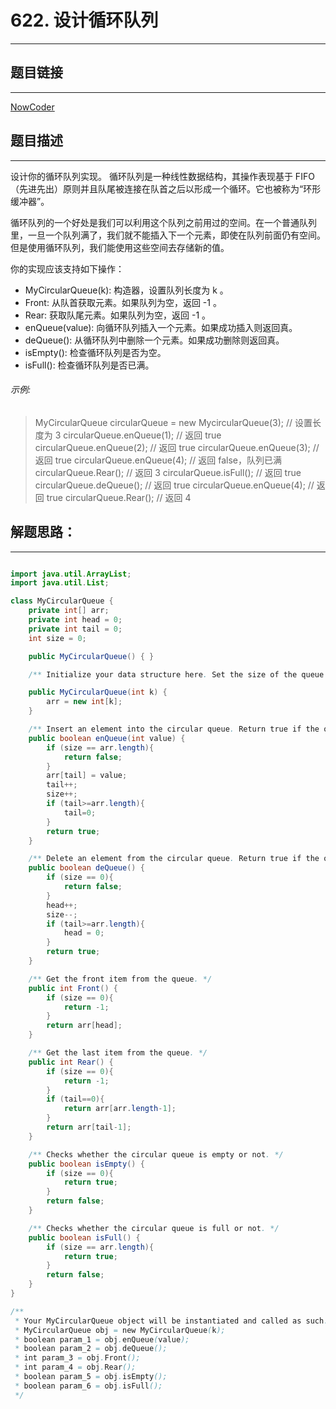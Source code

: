 
# 622. 设计循环队列
---
## 题目链接
---
<a href="https://leetcode-cn.com/problems/design-circular-queue/">NowCoder</a>

## 题目描述
---

设计你的循环队列实现。 循环队列是一种线性数据结构，其操作表现基于 FIFO（先进先出）原则并且队尾被连接在队首之后以形成一个循环。它也被称为“环形缓冲器”。

循环队列的一个好处是我们可以利用这个队列之前用过的空间。在一个普通队列里，一旦一个队列满了，我们就不能插入下一个元素，即使在队列前面仍有空间。但是使用循环队列，我们能使用这些空间去存储新的值。

你的实现应该支持如下操作：

* MyCircularQueue(k): 构造器，设置队列长度为 k 。
* Front: 从队首获取元素。如果队列为空，返回 -1 。
* Rear: 获取队尾元素。如果队列为空，返回 -1 。
* enQueue(value): 向循环队列插入一个元素。如果成功插入则返回真。
* deQueue(): 从循环队列中删除一个元素。如果成功删除则返回真。
* isEmpty(): 检查循环队列是否为空。
* isFull(): 检查循环队列是否已满。


###### 示例:

>MyCircularQueue circularQueue = new MycircularQueue(3); // 设置长度为 3
>circularQueue.enQueue(1);  // 返回 true
>circularQueue.enQueue(2);  // 返回 true
circularQueue.enQueue(3);  // 返回 true
circularQueue.enQueue(4);  // 返回 false，队列已满
circularQueue.Rear();  // 返回 3
circularQueue.isFull();  // 返回 true
circularQueue.deQueue();  // 返回 true
circularQueue.enQueue(4);  // 返回 true
circularQueue.Rear();  // 返回 4


## 解题思路：
---

```java

import java.util.ArrayList;
import java.util.List;

class MyCircularQueue {
    private int[] arr;
    private int head = 0;
    private int tail = 0;
    int size = 0;

    public MyCircularQueue() { }

    /** Initialize your data structure here. Set the size of the queue to be k. */

    public MyCircularQueue(int k) {
        arr = new int[k];
    }

    /** Insert an element into the circular queue. Return true if the operation is successful. */
    public boolean enQueue(int value) {
        if (size == arr.length){
            return false;
        }
        arr[tail] = value;
        tail++;
        size++;
        if (tail>=arr.length){
            tail=0;
        }
        return true;
    }

    /** Delete an element from the circular queue. Return true if the operation is successful. */
    public boolean deQueue() {
        if (size == 0){
            return false;
        }
        head++;
        size--;
        if (tail>=arr.length){
            head = 0;
        }
        return true;
    }

    /** Get the front item from the queue. */
    public int Front() {
        if (size == 0){
            return -1;
        }
        return arr[head];
    }

    /** Get the last item from the queue. */
    public int Rear() {
        if (size == 0){
            return -1;
        }
        if (tail==0){
            return arr[arr.length-1];
        }
        return arr[tail-1];
    }

    /** Checks whether the circular queue is empty or not. */
    public boolean isEmpty() {
        if (size == 0){
            return true;
        }
        return false;
    }

    /** Checks whether the circular queue is full or not. */
    public boolean isFull() {
        if (size == arr.length){
            return true;
        }
        return false;
    }
}

/**
 * Your MyCircularQueue object will be instantiated and called as such:
 * MyCircularQueue obj = new MyCircularQueue(k);
 * boolean param_1 = obj.enQueue(value);
 * boolean param_2 = obj.deQueue();
 * int param_3 = obj.Front();
 * int param_4 = obj.Rear();
 * boolean param_5 = obj.isEmpty();
 * boolean param_6 = obj.isFull();
 */
```

